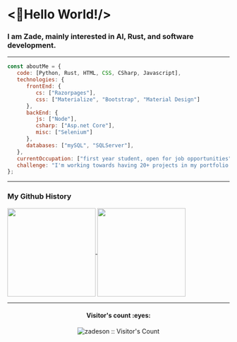 <h1><👋Hello World!/></h1>
<h3>I am Zade, mainly interested in AI, Rust, and software development.</h2>

---

```javascript
const aboutMe = {
   code: [Python, Rust, HTML, CSS, CSharp, Javascript],
   technologies: {
      frontEnd: {
         cs: ["Razorpages"],
         css: ["Materialize", "Bootstrap", "Material Design"]
      },
      backEnd: {
         js: ["Node"],
         csharp: ["Asp.net Core"],
         misc: ["Selenium"]
      },
      databases: ["mySQL", "SQLServer"],
   },
   currentOccupation: ["first year student, open for job opportunities"],
   challenge: "I'm working towards having 20+ projects in my portfolio.",
};
```

---

<h3>My Github History</h3>
<a href="https://github.com/anuraghazra/github-readme-stats">
  <img height=200 align="center" src="https://github-readme-stats.vercel.app/api?username=zadeson&theme=transparent" />
</a>
<a href="https://github.com/anuraghazra/convoychat">
  <img height=200 align="center" src="https://github-readme-stats.vercel.app/api/top-langs?username=zadeson&layout=compact&langs_count=8&card_width=300&theme=transparent" />
</a>

---

<h4 align="center">Visitor's count :eyes:</h4>

<p align="center"><img src="https://profile-counter.glitch.me/{zadeson}/count.svg" alt="zadeson :: Visitor's Count" /></p>
